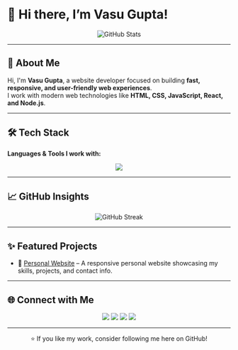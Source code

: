 # 🌟 Hi there, I’m Vasu Gupta!  

<p align="center">
  <img src="https://github-readme-stats.vercel.app/api?username=vasugupt07676-creator&show_icons=true&theme=tokyonight" alt="GitHub Stats" />
</p>

---

## 🚀 About Me  
Hi, I'm **Vasu Gupta**, a website developer focused on building **fast, responsive, and user-friendly web experiences**.  
I work with modern web technologies like **HTML, CSS, JavaScript, React, and Node.js**.  

---

## 🛠️ Tech Stack  
**Languages & Tools I work with:**  

<p align="center">
  <img src="https://skillicons.dev/icons?i=html,css,js,react,nodejs,python,java,git,github,vscode,figma&theme=light" />
</p>

---

## 📈 GitHub Insights  

<p align="center">
  <img src="https://github-readme-streak-stats.herokuapp.com?user=vasugupt07676-creator&theme=tokyonight" alt="GitHub Streak" />
</p>

---

## ✨ Featured Projects  

- 🔗 [Personal Website](https://github.com/vasugupt07676-creator/personal-website) – A responsive personal website showcasing my skills, projects, and contact info.  

---

## 🌐 Connect with Me  
<p align="center">
  <a href="https://vasugupta.co"><img src="https://img.shields.io/badge/Website-000000?logo=About.me&logoColor=white" /></a>
  <a href="mailto:vasugupt07676@gmail.com"><img src="https://img.shields.io/badge/Email-D14836?logo=gmail&logoColor=white" /></a>
  <a href="https://linkedin.com/in/YOUR_LINKEDIN"><img src="https://img.shields.io/badge/LinkedIn-0A66C2?logo=linkedin&logoColor=white" /></a>
  <a href="https://twitter.com/YOUR_TWITTER"><img src="https://img.shields.io/badge/Twitter-1DA1F2?logo=twitter&logoColor=white" /></a>
</p>

---

<p align="center">⭐️ If you like my work, consider following me here on GitHub!</p>
